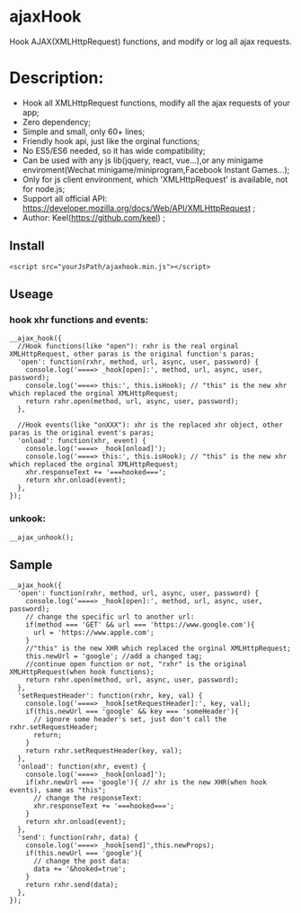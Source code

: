 # ajaxHook
Hook AJAX(XMLHttpRequest) functions, and modify or log all ajax requests.

# Description:
* Hook all XMLHttpRequest functions, modify all the ajax requests of your app;
* Zero dependency;
* Simple and small, only 60+ lines;
* Friendly hook api, just like the orginal functions;
* No ES5/ES6 needed, so it has wide compatibility;
* Can be used with any js lib(jquery, react, vue...),or any minigame enviroment(Wechat minigame/miniprogram,Facebook Instant Games...);
* Only for js client environment, which 'XMLHttpRequest' is available, not for node.js;
* Support all official API: https://developer.mozilla.org/docs/Web/API/XMLHttpRequest ;
* Author: Keel(https://github.com/keel) ;

## Install
```
<script src="yourJsPath/ajaxhook.min.js"></script>
```


## Useage
### hook xhr functions and events:
```
__ajax_hook({
  //Hook functions(like "open"): rxhr is the real orginal XMLHttpRequest, other paras is the original function's paras;
  'open': function(rxhr, method, url, async, user, password) {
    console.log('====> _hook[open]:', method, url, async, user, password);
    console.log('====> this:', this.isHook); // "this" is the new xhr which replaced the orginal XMLHttpRequest;
    return rxhr.open(method, url, async, user, password);
  },

  //Hook events(like "onXXX"): xhr is the replaced xhr object, other paras is the original event's paras;
  'onload': function(xhr, event) {
    console.log('====> _hook[onload]');
    console.log('====> this:', this.isHook); // "this" is the new xhr which replaced the orginal XMLHttpRequest;
    xhr.responseText += '===hooked===';
    return xhr.onload(event);
  },
});
```

### unkook:
```
__ajax_unhook();
```


## Sample

```
__ajax_hook({
  'open': function(rxhr, method, url, async, user, password) {
    console.log('====> _hook[open]:', method, url, async, user, password);
    // change the specific url to another url:
    if(method === 'GET' && url === 'https://www.google.com'){
      url = 'https://www.apple.com';
    }
    //"this" is the new XHR which replaced the orginal XMLHttpRequest;
    this.newUrl = 'google'; //add a changed tag;
    //continue open function or not, "rxhr" is the original XMLHttpRequest(when hook functions);
    return rxhr.open(method, url, async, user, password);
  },
  'setRequestHeader': function(rxhr, key, val) {
    console.log('====> _hook[setRequestHeader]:', key, val);
    if(this.newUrl === 'google' && key === 'someHeader'){
      // ignore some header's set, just don't call the rxhr.setRequestHeader;
      return;
    }
    return rxhr.setRequestHeader(key, val);
  },
  'onload': function(xhr, event) {
    console.log('====> _hook[onload]');
    if(xhr.newUrl === 'google'){ // xhr is the new XHR(when hook events), same as "this";
      // change the responseText:
      xhr.responseText += '===hooked===';
    }
    return xhr.onload(event);
  },
  'send': function(rxhr, data) {
    console.log('====> _hook[send]',this.newProps);
    if(this.newUrl === 'google'){
      // change the post data:
      data += '&hooked=true';
    }
    return rxhr.send(data);
  },
});
```


